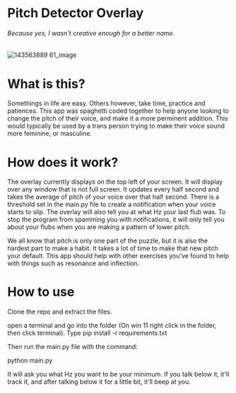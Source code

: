 Pitch Detector Overlay
======================
###### Because yes, I wasn't creative enough for a better name.

![143563889 61_image](https://user-images.githubusercontent.com/75105627/204110684-ed8b6a85-2b54-4b41-9629-4749a5930e41.png)

# What is this?

Somethings in life are easy. Others however, take time, practice and patiences. This app was spaghetti coded together to help anyone looking to change the pitch of their voice, and make it a more perminent addition. This would typically be used by a trans person trying to make their voice sound more feminine, or masculine. 


# How does it work?

The overlay currently displays on the top left of your screen. It will display over any window that is not full screen. It updates every half second and takes the average of pitch of your voice over that half second. There is a threshold set in the main.py file to create a notification when your voice starts to slip. The overlay will also tell you at what Hz your last flub was. To stop the program from spamming you with notifications, it will only tell you about your flubs when you are making a pattern of lower pitch. 

We all know that pitch is only one part of the puzzle, but it is also the hardest part to make a habit. It takes a lot of time to make that new pitch your default. This app should help with other exercises you've found to help with things such as resonance and inflection.

# How to use

Clone the repo and extract the files.

open a terminal and go into the folder (On win 11 right click in the folder, then click terminal).
Type pip install -r requirements.txt

Then run the main.py file with the command: 

python main.py

It will ask you what Hz you want to be your minimum. If you talk below it, it'll track it, and after talking below it for a little bit, it'll beep at you. 
